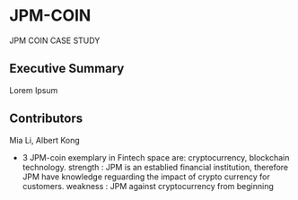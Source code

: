 # JPM-COIN
JPM COIN CASE STUDY

## Executive Summary

Lorem Ipsum

## Contributors

Mia Li, Albert Kong

* 3 JPM-coin exemplary in Fintech space are:
     cryptocurrency, blockchain technology.
     strength : JPM is an establied financial institution, therefore JPM have knowledge reguarding the impact of crypto currency for customers.
     weakness : JPM against cryptocurrency from beginning

